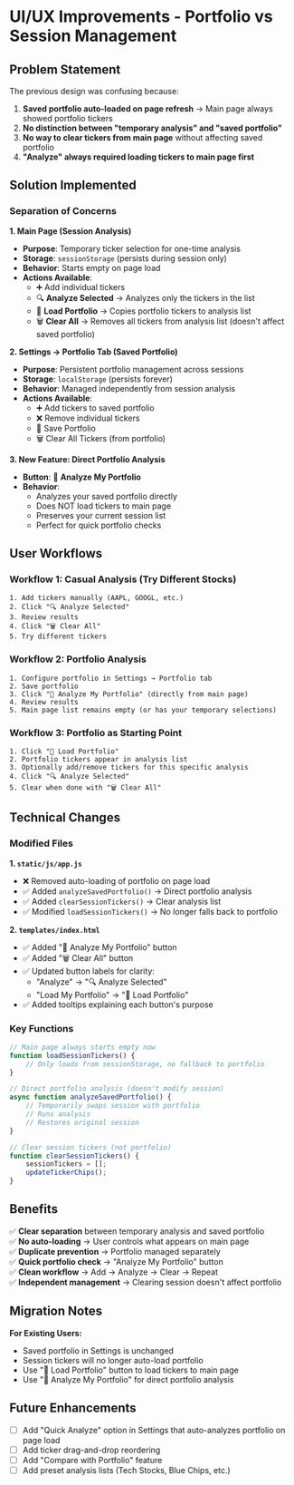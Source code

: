 # UI/UX Improvements - Portfolio vs Session Management

## Problem Statement

The previous design was confusing because:
1. **Saved portfolio auto-loaded on page refresh** → Main page always showed portfolio tickers
2. **No distinction between "temporary analysis" and "saved portfolio"**
3. **No way to clear tickers from main page** without affecting saved portfolio
4. **"Analyze" always required loading tickers to main page first**

## Solution Implemented

### Separation of Concerns

**1. Main Page (Session Analysis)**
- **Purpose**: Temporary ticker selection for one-time analysis
- **Storage**: `sessionStorage` (persists during session only)
- **Behavior**: Starts empty on page load
- **Actions Available**:
  - ➕ Add individual tickers
  - 🔍 **Analyze Selected** → Analyzes only the tickers in the list
  - 📂 **Load Portfolio** → Copies portfolio tickers to analysis list
  - 🗑️ **Clear All** → Removes all tickers from analysis list (doesn't affect saved portfolio)

**2. Settings → Portfolio Tab (Saved Portfolio)**
- **Purpose**: Persistent portfolio management across sessions
- **Storage**: `localStorage` (persists forever)
- **Behavior**: Managed independently from session analysis
- **Actions Available**:
  - ➕ Add tickers to saved portfolio
  - ❌ Remove individual tickers
  - 💾 Save Portfolio
  - 🗑️ Clear All Tickers (from portfolio)

**3. New Feature: Direct Portfolio Analysis**
- **Button**: 💼 **Analyze My Portfolio**
- **Behavior**: 
  - Analyzes your saved portfolio directly
  - Does NOT load tickers to main page
  - Preserves your current session list
  - Perfect for quick portfolio checks

## User Workflows

### Workflow 1: Casual Analysis (Try Different Stocks)
```
1. Add tickers manually (AAPL, GOOGL, etc.)
2. Click "🔍 Analyze Selected"
3. Review results
4. Click "🗑️ Clear All"
5. Try different tickers
```

### Workflow 2: Portfolio Analysis
```
1. Configure portfolio in Settings → Portfolio tab
2. Save portfolio
3. Click "💼 Analyze My Portfolio" (directly from main page)
4. Review results
5. Main page list remains empty (or has your temporary selections)
```

### Workflow 3: Portfolio as Starting Point
```
1. Click "📂 Load Portfolio"
2. Portfolio tickers appear in analysis list
3. Optionally add/remove tickers for this specific analysis
4. Click "🔍 Analyze Selected"
5. Clear when done with "🗑️ Clear All"
```

## Technical Changes

### Modified Files

**1. `static/js/app.js`**
- ❌ Removed auto-loading of portfolio on page load
- ✅ Added `analyzeSavedPortfolio()` → Direct portfolio analysis
- ✅ Added `clearSessionTickers()` → Clear analysis list
- ✅ Modified `loadSessionTickers()` → No longer falls back to portfolio

**2. `templates/index.html`**
- ✅ Added "💼 Analyze My Portfolio" button
- ✅ Added "🗑️ Clear All" button
- ✅ Updated button labels for clarity:
  - "Analyze" → "🔍 Analyze Selected"
  - "Load My Portfolio" → "📂 Load Portfolio"
- ✅ Added tooltips explaining each button's purpose

### Key Functions

```javascript
// Main page always starts empty now
function loadSessionTickers() {
    // Only loads from sessionStorage, no fallback to portfolio
}

// Direct portfolio analysis (doesn't modify session)
async function analyzeSavedPortfolio() {
    // Temporarily swaps session with portfolio
    // Runs analysis
    // Restores original session
}

// Clear session tickers (not portfolio)
function clearSessionTickers() {
    sessionTickers = [];
    updateTickerChips();
}
```

## Benefits

✅ **Clear separation** between temporary analysis and saved portfolio  
✅ **No auto-loading** → User controls what appears on main page  
✅ **Duplicate prevention** → Portfolio managed separately  
✅ **Quick portfolio check** → "Analyze My Portfolio" button  
✅ **Clean workflow** → Add → Analyze → Clear → Repeat  
✅ **Independent management** → Clearing session doesn't affect portfolio  

## Migration Notes

**For Existing Users:**
- Saved portfolio in Settings is unchanged
- Session tickers will no longer auto-load portfolio
- Use "📂 Load Portfolio" button to load tickers to main page
- Use "💼 Analyze My Portfolio" for direct portfolio analysis

## Future Enhancements

- [ ] Add "Quick Analyze" option in Settings that auto-analyzes portfolio on page load
- [ ] Add ticker drag-and-drop reordering
- [ ] Add "Compare with Portfolio" feature
- [ ] Add preset analysis lists (Tech Stocks, Blue Chips, etc.)
